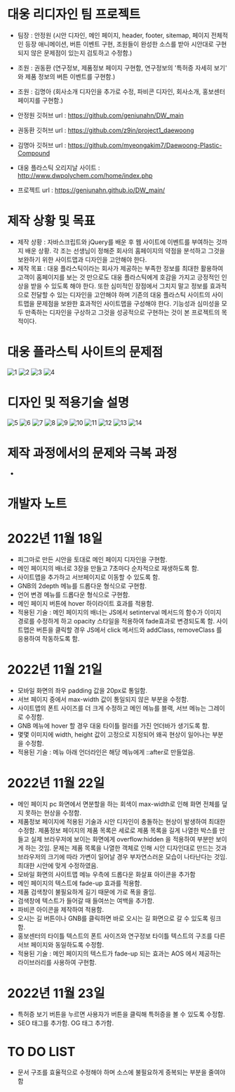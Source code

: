 # 대웅 리디자인 팀 프로젝트
- 팀장 : 안정원 (시안 디자인, 메인 페이지, header, footer, sitemap, 페이지 전체적인 등장 애니메이션, 버튼 이벤트 구현, 조원들이 완성한 소스를 받아 시안대로 구현되지 않은 문제점이 있는지 검토하고 수정함.)
- 조원 : 권동환 (연구정보, 제품정보 페이지 구현함, 연구정보의 '특허증 자세히 보기' 와 제품 정보의 버튼 이벤트를 구현함.)
- 조원 : 김명아 (회사소개 디자인을 추가로 수정, 파비콘 디자인, 회사소개, 홍보센터 페이지를 구현함.)

- 안정원 깃허브 url : https://github.com/geniunahn/DW_main
- 권동환 깃허브 url : https://github.com/z9in/project1_daewoong
- 김명아 깃허브 url : https://github.com/myeongakim7/Daewoong-Plastic-Compound

- 대웅 플라스틱 오리지날 사이트 : http://www.dwpolychem.com/home/index.php
- 프로젝트 url : https://geniunahn.github.io/DW_main/

# 제작 상황 및 목표
- 제작 상황 : 자바스크립트와 jQuery를 배운 후 웹 사이트에 이벤트를 부여하는 것까지 배운 상황. 각 조는 선생님이 정해준 회사의 홈페이지의 약점을 분석하고 그것을 보완하기 위한 사이트맵과 디자인을 고안해야 한다.
- 제작 목표 : 대웅 플라스틱이라는 회사가 제공하는 부족한 정보를 최대한 활용하여 고객이 홈페이지를 보는 것 만으로도 대웅 플라스틱에게 호감을 가지고 긍정적인 인상을 받을 수 있도록 해야 한다. 또한 심미적인 장점에서 그치지 말고 정보를 효과적으로 전달할 수 있는 디자인을 고안해야 하며 기존의 대웅 플라스틱 사이트의 사이트맵을 문제점을 보완한 효과적인 사이트맵을 구성해야 한다. 기능성과 심미성을 모두 만족하는 디자인을 구상하고 그것을 성공적으로 구현하는 것이 본 프로젝트의 목적이다.

# 대웅 플라스틱 사이트의 문제점
![1](https://user-images.githubusercontent.com/106502672/209738607-7c561c41-e051-4065-8406-eb9ab529d09c.jpg)
![2](https://user-images.githubusercontent.com/106502672/209738617-407b9349-c592-497a-a4fc-67cef77b2022.jpg)
![3](https://user-images.githubusercontent.com/106502672/209738622-f7146b97-520f-409e-b403-b386a11445bb.jpg)
![4](https://user-images.githubusercontent.com/106502672/209738624-2f69e31f-3dcf-4dd4-a829-b0121974cd79.jpg)

# 디자인 및 적용기술 설명
![5](https://user-images.githubusercontent.com/106502672/209738636-36aa06ac-bdf8-4949-8e9d-08852e1b4037.jpg)
![6](https://user-images.githubusercontent.com/106502672/209738642-911c475d-f95f-4426-a8cd-eede7f114672.jpg)
![7](https://user-images.githubusercontent.com/106502672/209738646-bd235491-76a1-4c0c-b0bd-8aa264c3a1e3.jpg)
![8](https://user-images.githubusercontent.com/106502672/209738656-2a90d3e8-f08f-4266-bc1d-deca95e0c18e.jpg)
![9](https://user-images.githubusercontent.com/106502672/209738660-3ff5b9be-6a73-41fc-a31e-de7a9b07ff36.jpg)
![10](https://user-images.githubusercontent.com/106502672/209738665-581589a5-12fc-4378-807c-be635d244bb2.jpg)
![11](https://user-images.githubusercontent.com/106502672/209738672-49c10b1f-020e-4b87-a791-e6acc336fae8.jpg)
![12](https://user-images.githubusercontent.com/106502672/209738678-fa3dbfcc-1585-4d85-ab1b-6c92605404ad.jpg)
![13](https://user-images.githubusercontent.com/106502672/209738681-a1c4d477-ac07-47bf-a1a7-f58a034b2188.jpg)
![14](https://user-images.githubusercontent.com/106502672/209738685-a30061ee-f713-41fb-af3d-b5795b72901e.jpg)

# 제작 과정에서의 문제와 극복 과정
-

# 개발자 노트

# 2022년 11월 18일
- 피그마로 만든 시안을 토대로 메인 페이지 디자인을 구현함.
- 메인 페이지의 배너로 3장을 만들고 7초마다 순차적으로 재생하도록 함.
- 사이트맵을 추가하고 서브페이지로 이동할 수 있도록 함.
- GNB의 2depth 메뉴를 드롭다운 형식으로 구현함.
- 언어 변경 메뉴를 드롭다운 형식으로 구현함.
- 메인 페이지 버튼에 hover 하이라이트 효과를 적용함.
- 적용된 기술 : 메인 페이지의 배너는 JS에서 setinterval 메서드의 함수가 이미지 경로를 수정하게 하고 opacity 스타일을 적용하여 fade효과로 변경되도록 함. 사이트맵은 버튼을 클릭할 경우 JS에서 click 메서드와 addClass, removeClass 를 응용하여 작동하도록 함.

# 2022년 11월 21일
- 모바일 화면의 좌우 padding 값을 20px로 통일함.
- 서브 페이지 중에서 max-width 값이 통일되지 않은 부분을 수정함.
- 사이트맵의 폰트 사이즈를 더 크게 수정하고 메인 메뉴를 블랙, 서브 메뉴는 그레이로 수정함.
- GNB 메뉴에 hover 할 경우 대웅 타이틀 컬러를 가진 언더바가 생기도록 함.
- 몇몇 이미지에 width, height 값이 고정으로 지정되어 왜곡 현상이 일어나는 부분을 수정함.
- 적용된 기술 : 메뉴 아래 언더라인은 해당 메뉴에게 ::after로 만들었음. 

# 2022년 11월 22일 
- 메인 페이지 pc 화면에서 면분할을 하는 회색이 max-width로 인해 화면 전체를 덮지 못하는 현상을 수정함.
- 제품정보 페이지에 적용된 기술과 시안 디자인이 충돌하는 현상이 발생하여 최대한 수정함. 제품정보 페이지의 제품 목록은 세로로 제품 목록을 길게 나열한 박스를 만들고 실제 브라우저에 보이는 화면에게 overflow:hidden 을 적용하여 부분만 보이게 하는 것임. 문제는 제품 목록을 나열한 객체로 인해 시안 디자인대로 만드는 것과 브라우저의 크기에 따라 가변이 일어날 경우 부자연스러운 모습이 나타난다는 것임. 최대한 시안에 맞게 수정하였음.
- 모바일 화면의 사이트맵 메뉴 우측에 드롭다운 화살표 아이콘을 추가함
- 메인 페이지의 텍스트에 fade-up 효과를 적용함.
- 제품 검색창이 불필요하게 길기 때문에 가로 폭을 줄임.
- 검색창에 텍스트가 들어갈 때 들여쓰는 여백을 추가함.
- 파비콘 아이콘을 제작하여 적용함.
- 오시는 길 버튼이나 GNB를 클릭하면 바로 오시는 길 화면으로 갈 수 있도록 링크함.
- 홍보센터의 타이틀 텍스트의 폰트 사이즈와 연구정보 타이틀 텍스트의 구조를 다른 서브 페이지와 동일하도록 수정함.
- 적용된 기술 : 메인 페이지의 텍스트가 fade-up 되는 효과는 AOS 에서 제공하는 라이브러리를 사용하여 구현함.

# 2022년 11월 23일
- 특허증 보기 버튼을 누르면 사용자가 버튼을 클릭해 특허증을 볼 수 있도록 수정함.
- SEO 태그를 추가함. OG 태그 추가함.

# TO DO LIST
- 문서 구조를 효율적으로 수정해야 하며 소스에 불필요하게 중복되는 부분을 줄여야 함
















